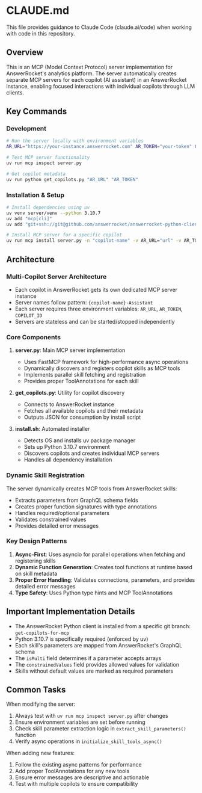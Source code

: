 # CLAUDE.md

This file provides guidance to Claude Code (claude.ai/code) when working with code in this repository.

## Overview

This is an MCP (Model Context Protocol) server implementation for AnswerRocket's analytics platform. The server automatically creates separate MCP servers for each copilot (AI assistant) in an AnswerRocket instance, enabling focused interactions with individual copilots through LLM clients.

## Key Commands

### Development
```bash
# Run the server locally with environment variables
AR_URL="https://your-instance.answerrocket.com" AR_TOKEN="your-token" COPILOT_ID="copilot-id" uv run python server.py

# Test MCP server functionality
uv run mcp inspect server.py

# Get copilot metadata
uv run python get_copilots.py "AR_URL" "AR_TOKEN"
```

### Installation & Setup
```bash
# Install dependencies using uv
uv venv server/venv --python 3.10.7
uv add "mcp[cli]"
uv add "git+ssh://git@github.com/answerrocket/answerrocket-python-client.git@get-copilots-for-mcp"

# Install MCP server for a specific copilot
uv run mcp install server.py -n "copilot-name" -v AR_URL="url" -v AR_TOKEN="token" -v COPILOT_ID="id" --with "git+ssh://git@github.com/answerrocket/answerrocket-python-client.git@get-copilots-for-mcp"
```

## Architecture

### Multi-Copilot Server Architecture
- Each copilot in AnswerRocket gets its own dedicated MCP server instance
- Server names follow pattern: `{copilot-name}-Assistant`
- Each server requires three environment variables: `AR_URL`, `AR_TOKEN`, `COPILOT_ID`
- Servers are stateless and can be started/stopped independently

### Core Components

1. **server.py**: Main MCP server implementation
   - Uses FastMCP framework for high-performance async operations
   - Dynamically discovers and registers copilot skills as MCP tools
   - Implements parallel skill fetching and registration
   - Provides proper ToolAnnotations for each skill

2. **get_copilots.py**: Utility for copilot discovery
   - Connects to AnswerRocket instance
   - Fetches all available copilots and their metadata
   - Outputs JSON for consumption by install script

3. **install.sh**: Automated installer
   - Detects OS and installs uv package manager
   - Sets up Python 3.10.7 environment
   - Discovers copilots and creates individual MCP servers
   - Handles all dependency installation

### Dynamic Skill Registration

The server dynamically creates MCP tools from AnswerRocket skills:
- Extracts parameters from GraphQL schema fields
- Creates proper function signatures with type annotations
- Handles required/optional parameters
- Validates constrained values
- Provides detailed error messages

### Key Design Patterns

1. **Async-First**: Uses asyncio for parallel operations when fetching and registering skills
2. **Dynamic Function Generation**: Creates tool functions at runtime based on skill metadata
3. **Proper Error Handling**: Validates connections, parameters, and provides detailed error messages
4. **Type Safety**: Uses Python type hints and MCP ToolAnnotations

## Important Implementation Details

- The AnswerRocket Python client is installed from a specific git branch: `get-copilots-for-mcp`
- Python 3.10.7 is specifically required (enforced by uv)
- Each skill's parameters are mapped from AnswerRocket's GraphQL schema
- The `isMulti` field determines if a parameter accepts arrays
- The `constrainedValues` field provides allowed values for validation
- Skills without default values are marked as required parameters

## Common Tasks

When modifying the server:
1. Always test with `uv run mcp inspect server.py` after changes
2. Ensure environment variables are set before running
3. Check skill parameter extraction logic in `extract_skill_parameters()` function
4. Verify async operations in `initialize_skill_tools_async()`

When adding new features:
1. Follow the existing async patterns for performance
2. Add proper ToolAnnotations for any new tools
3. Ensure error messages are descriptive and actionable
4. Test with multiple copilots to ensure compatibility